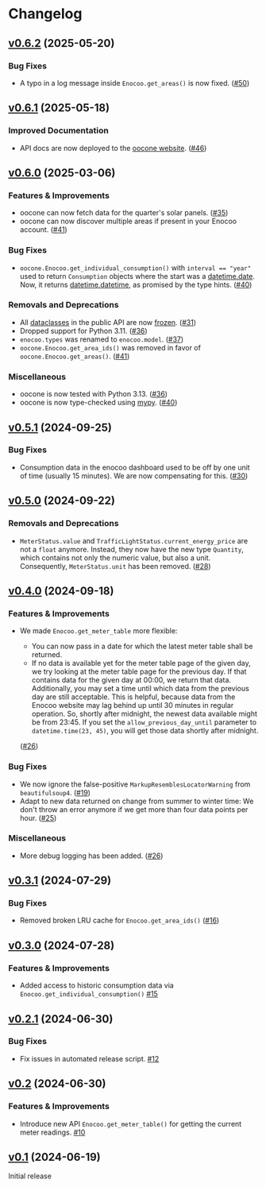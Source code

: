 # Changelog

<!-- insertion marker -->
## [v0.6.2](https://github.com/sleiner/oocone/releases/tag/0.6.2) (2025-05-20)

### Bug Fixes

- A typo in a log message inside `Enocoo.get_areas()` is now fixed. ([#50](https://github.com/sleiner/oocone/issues/50))


## [v0.6.1](https://github.com/sleiner/oocone/releases/tag/0.6.1) (2025-05-18)

### Improved Documentation

- API docs are now deployed to the [oocone website](https://sleiner.github.io/oocone/). ([#46](https://github.com/sleiner/oocone/issues/46))


## [v0.6.0](https://github.com/sleiner/oocone/releases/tag/0.6.0) (2025-03-06)

### Features & Improvements

- oocone can now fetch data for the quarter's solar panels. ([#35](https://github.com/sleiner/oocone/issues/35))
- oocone can now discover multiple areas if present in your Enocoo account. ([#41](https://github.com/sleiner/oocone/issues/41))

### Bug Fixes

- `oocone.Enocoo.get_individual_consumption()` with `interval == "year"` used to return `Consumption` objects where the start was a [datetime.date](https://docs.python.org/3/library/datetime.html#date-objects).
  Now, it returns [datetime.datetime](https://docs.python.org/3/library/datetime.html#datetime-objects), as promised by the type hints. ([#40](https://github.com/sleiner/oocone/issues/40))

### Removals and Deprecations

- All [dataclasses](https://docs.python.org/3/library/dataclasses.html) in the public API are now [frozen](https://docs.python.org/3/library/dataclasses.html#frozen-instances). ([#31](https://github.com/sleiner/oocone/issues/31))
- Dropped support for Python 3.11. ([#36](https://github.com/sleiner/oocone/issues/36))
- `enocoo.types` was renamed to `enocoo.model`. ([#37](https://github.com/sleiner/oocone/issues/37))
- `oocone.Enocoo.get_area_ids()` was removed in favor of `oocone.Enocoo.get_areas()`. ([#41](https://github.com/sleiner/oocone/issues/41))

### Miscellaneous

- oocone is now tested with Python 3.13. ([#36](https://github.com/sleiner/oocone/issues/36))
- oocone is now type-checked using [mypy](https://mypy.readthedocs.io/). ([#40](https://github.com/sleiner/oocone/issues/40))


## [v0.5.1](https://github.com/sleiner/oocone/releases/tag/0.5.1) (2024-09-25)

### Bug Fixes

- Consumption data in the enocoo dashboard used to be off by one unit of time (usually 15 minutes).
  We are now compensating for this. ([#30](https://github.com/sleiner/oocone/issues/30))


## [v0.5.0](https://github.com/sleiner/oocone/releases/tag/0.5.0) (2024-09-22)

### Removals and Deprecations

- `MeterStatus.value` and `TrafficLightStatus.current_energy_price` are not a `float` anymore.
  Instead, they now have the new type `Quantity`, which contains not only the numeric value, but also a unit.
  Consequently, `MeterStatus.unit` has been removed. ([#28](https://github.com/sleiner/oocone/issues/28))


## [v0.4.0](https://github.com/sleiner/oocone/releases/tag/0.4.0) (2024-09-18)

### Features & Improvements

- We made `Enocoo.get_meter_table` more flexible:

  -   You can now pass in a date for which the latest meter table shall be returned.
  -   If no data is available yet for the meter table page of the given day, we try looking at the meter table page for the previous day.
      If that contains data for the given day at 00:00, we return that data.
      Additionally, you may set a time until which data from the previous day are still acceptable.
      This is helpful, because data from the Enocoo website may lag behind up until 30 minutes in regular operation.
      So, shortly after midnight, the newest data available might be from 23:45.
      If you set the `allow_previous_day_until` parameter to `datetime.time(23, 45)`, you will get those data shortly after midnight.

  ([#26](https://github.com/sleiner/oocone/issues/26))

### Bug Fixes

- We now ignore the false-positive `MarkupResemblesLocatorWarning` from `beautifulsoup4`. ([#19](https://github.com/sleiner/oocone/issues/19))
- Adapt to new data returned on change from summer to winter time:
  We don't throw an error anymore if we get more than four data points per hour. ([#25](https://github.com/sleiner/oocone/issues/25))

### Miscellaneous

- More debug logging has been added. ([#26](https://github.com/sleiner/oocone/issues/26))


## [v0.3.1](https://github.com/sleiner/oocone/releases/tag/0.3.1) (2024-07-29)


### Bug Fixes

- Removed broken LRU cache for `Enocoo.get_area_ids()` ([#16](https://github.com/sleiner/oocone/issues/16))


## [v0.3.0](https://github.com/sleiner/oocone/releases/tag/0.3.0) (2024-07-28)

### Features & Improvements


- Added access to historic consumption data via ` Enocoo.get_individual_consumption()` [#15](https://github.com/sleiner/oocone/issues/15)

## [v0.2.1](https://github.com/sleiner/oocone/releases/tag/0.2.1) (2024-06-30)

### Bug Fixes


- Fix issues in automated release script. [#12](https://github.com/sleiner/oocone/issues/12)

## [v0.2](https://github.com/sleiner/oocone/releases/tag/0.2) (2024-06-30)

### Features & Improvements


- Introduce new API `Enocoo.get_meter_table()` for getting the current meter readings. [#10](https://github.com/sleiner/oocone/issues/10)

## [v0.1](https://github.com/sleiner/oocone/releases/tag/0.1) (2024-06-19)

Initial release
